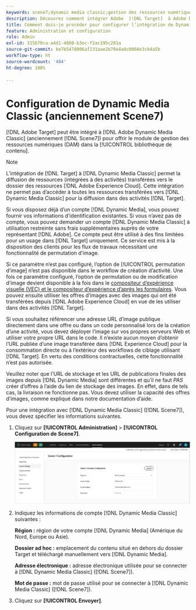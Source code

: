 ```yaml
---
keywords: scene7;dynamic media classic;gestion des ressources numériques;ressources;dam;bibliothèque de contenu;permuter l’image
description: Découvrez comment intégrer Adobe  [!DNL Target]  à Adobe Dynamic Media Classic (anciennement Scene7) pour offrir le module de gestion des ressources numériques (DAM) dans la bibliothèque de contenu.
title: Comment dois-je procéder pour configurer l’intégration de Dynamic Media Classic (Scene7) ?
feature: Administration et configuration
role: Admin
exl-id: 315670ca-a4d1-4808-b3ec-f2ac195c281a
source-git-commit: be7b5478006af231aae2b78e4a8c0066e3cb4a5b
workflow-type: ht
source-wordcount: '404'
ht-degree: 100%

---
```


# Configuration de Dynamic Media Classic (anciennement Scene7)

[!DNL Adobe Target] peut être intégré à [!DNL Adobe Dynamic Media Classic] (anciennement [!DNL Scene7]) pour offrir le module de gestion des ressources numériques (DAM) dans la [!UICONTROL bibliothèque de contenu].

>[!NOTE]
>
>L’intégration de [!DNL Target] à [!DNL Dynamic Media Classic] permet la diffusion de ressources (intégrées à des activités) transférées vers le dossier des ressources [!DNL Adobe Experience Cloud]. Cette intégration ne permet pas d’accéder à toutes les ressources transférées vers [!DNL Dynamic Media Classic] pour la diffusion dans des activités [!DNL Target].

Si vous disposez déjà d’un compte [!DNL Dynamic Media], vous pouvez fournir vos informations d’identification existantes. Si vous n’avez pas de compte, vous pouvez demander un compte [!DNL Dynamic Media Classic] à utilisation restreinte sans frais supplémentaires auprès de votre représentant [!DNL Adobe]. Ce compte peut être utilisé à des fins limitées pour un usage dans [!DNL Target] uniquement. Ce service est mis à la disposition des clients pour les flux de travaux nécessitant une fonctionnalité de permutation d’image.

<!-- 
>[!NOTE]
>
>A restricted-use, free [!DNL Dynamic Media Classic] account for [!DNL Adobe Target] is no longer supported for new customers or new users. Existing sign-in credentials work as usual. 
-->

Si ce paramètre n’est pas configuré, l’option de [!UICONTROL permutation d’image] n’est pas disponible dans le workflow de création d’activité. Une fois ce paramètre configuré, l’option de permutation ou de modification d’image devient disponible à la fois dans le  [compositeur d’expérience visuelle (VEC) et le compositeur d’expérience d’après les formulaires](/help/c-experiences/experiences.md#concept_A2E10F6AFB3D4AEAB6951EE14688848D). Vous pouvez ensuite utiliser les offres d’images avec des images qui ont été transférées depuis [!DNL Adobe Experience Cloud] en vue de les utiliser dans des activités [!DNL Target].

Si vous souhaitez référencer une adresse URL d’image publique directement dans une offre ou dans un code personnalisé lors de la création d’une activité, vous devez déployer l’image sur vos propres serveurs Web et utiliser votre propre URL dans le code. Il n’existe aucun moyen d’obtenir l’URL publiée d’une image transférée dans [!DNL Experience Cloud] pour la consommation directe ou à l’extérieur des workflows de ciblage utilisant [!DNL Target]. En vertu des conditions contractuelles, cette fonctionnalité n’est pas autorisée.

Veuillez noter que l’URL de stockage et les URL de publications finales des images depuis [!DNL Dynamic Media] sont différentes et qu’il ne faut *PAS* créer d’offres à l’aide du lien de stockage des images. En effet, dans de tels cas, la livraison ne fonctionne pas. Vous devez utiliser la capacité des offres d’images, comme expliqué dans notre documentation d’aide.

Pour une intégration avec [!DNL Dynamic Media Classic] ([!DNL Scene7]), vous devez spécifier les informations suivantes.

1. Cliquez sur **[!UICONTROL Administration]** > **[!UICONTROL Configuration de Scene7]**.

   ![Page de Scene7](/help/administrating-target/assets/scene7.png)

1. Indiquez les informations de compte [!DNL Dynamic Media Classic] suivantes :

   **Région :** région de votre compte [!DNL Dynamic Media] (Amérique du Nord, Europe ou Asie).

   **Dossier ad hoc :** emplacement du contenu situé en dehors du dossier Target et téléchargé manuellement vers [!DNL Dynamic Media].

   **Adresse électronique :** adresse électronique utilisée pour se connecter à [!DNL Dynamic Media Classic] ([!DNL Scene7]).

   **Mot de passe :** mot de passe utilisé pour se connecter à [!DNL Dynamic Media Classic] ([!DNL Scene7]).

1. Cliquez sur **[!UICONTROL Envoyer]**.
